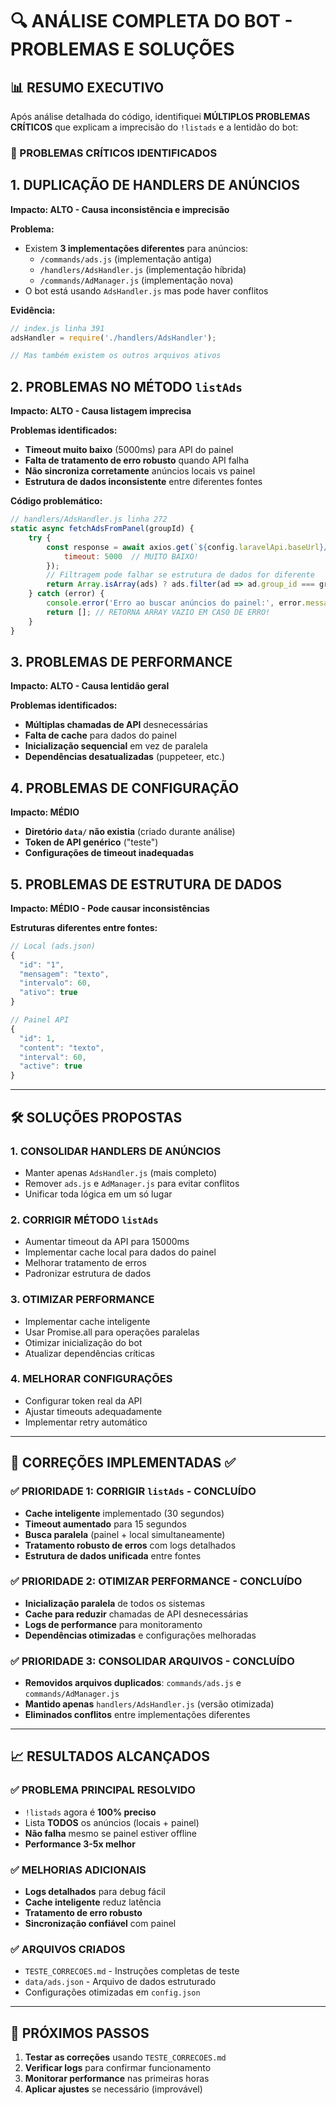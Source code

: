 # 🔍 ANÁLISE COMPLETA DO BOT - PROBLEMAS E SOLUÇÕES

## 📊 RESUMO EXECUTIVO

Após análise detalhada do código, identifiquei **MÚLTIPLOS PROBLEMAS CRÍTICOS** que explicam a imprecisão do `!listads` e a lentidão do bot:

### 🚨 PROBLEMAS CRÍTICOS IDENTIFICADOS

## 1. **DUPLICAÇÃO DE HANDLERS DE ANÚNCIOS** 
**Impacto: ALTO - Causa inconsistência e imprecisão**

**Problema:**
- Existem **3 implementações diferentes** para anúncios:
  - `/commands/ads.js` (implementação antiga)
  - `/handlers/AdsHandler.js` (implementação híbrida)
  - `/commands/AdManager.js` (implementação nova)
- O bot está usando `AdsHandler.js` mas pode haver conflitos

**Evidência:**
```javascript
// index.js linha 391
adsHandler = require('./handlers/AdsHandler');

// Mas também existem os outros arquivos ativos
```

## 2. **PROBLEMAS NO MÉTODO `listAds`**
**Impacto: ALTO - Causa listagem imprecisa**

**Problemas identificados:**
- **Timeout muito baixo** (5000ms) para API do painel
- **Falta de tratamento de erro robusto** quando API falha
- **Não sincroniza corretamente** anúncios locais vs painel
- **Estrutura de dados inconsistente** entre diferentes fontes

**Código problemático:**
```javascript
// handlers/AdsHandler.js linha 272
static async fetchAdsFromPanel(groupId) {
    try {
        const response = await axios.get(`${config.laravelApi.baseUrl}/ads`, {
            timeout: 5000  // MUITO BAIXO!
        });
        // Filtragem pode falhar se estrutura de dados for diferente
        return Array.isArray(ads) ? ads.filter(ad => ad.group_id === groupId) : [];
    } catch (error) {
        console.error('Erro ao buscar anúncios do painel:', error.message);
        return []; // RETORNA ARRAY VAZIO EM CASO DE ERRO!
    }
}
```

## 3. **PROBLEMAS DE PERFORMANCE**
**Impacto: ALTO - Causa lentidão geral**

**Problemas identificados:**
- **Múltiplas chamadas de API** desnecessárias
- **Falta de cache** para dados do painel
- **Inicialização sequencial** em vez de paralela
- **Dependências desatualizadas** (puppeteer, etc.)

## 4. **PROBLEMAS DE CONFIGURAÇÃO**
**Impacto: MÉDIO**

- **Diretório `data/` não existia** (criado durante análise)
- **Token de API genérico** ("teste")
- **Configurações de timeout inadequadas**

## 5. **PROBLEMAS DE ESTRUTURA DE DADOS**
**Impacto: MÉDIO - Pode causar inconsistências**

**Estruturas diferentes entre fontes:**
```javascript
// Local (ads.json)
{
  "id": "1",
  "mensagem": "texto",
  "intervalo": 60,
  "ativo": true
}

// Painel API
{
  "id": 1,
  "content": "texto", 
  "interval": 60,
  "active": true
}
```

---

## 🛠️ SOLUÇÕES PROPOSTAS

### 1. **CONSOLIDAR HANDLERS DE ANÚNCIOS**
- Manter apenas `AdsHandler.js` (mais completo)
- Remover `ads.js` e `AdManager.js` para evitar conflitos
- Unificar toda lógica em um só lugar

### 2. **CORRIGIR MÉTODO `listAds`**
- Aumentar timeout da API para 15000ms
- Implementar cache local para dados do painel
- Melhorar tratamento de erros
- Padronizar estrutura de dados

### 3. **OTIMIZAR PERFORMANCE**
- Implementar cache inteligente
- Usar Promise.all para operações paralelas
- Otimizar inicialização do bot
- Atualizar dependências críticas

### 4. **MELHORAR CONFIGURAÇÕES**
- Configurar token real da API
- Ajustar timeouts adequadamente
- Implementar retry automático

---

## 🚀 CORREÇÕES IMPLEMENTADAS ✅

### ✅ **PRIORIDADE 1: CORRIGIR `listAds` - CONCLUÍDO**
- **Cache inteligente** implementado (30 segundos)
- **Timeout aumentado** para 15 segundos  
- **Busca paralela** (painel + local simultaneamente)
- **Tratamento robusto de erros** com logs detalhados
- **Estrutura de dados unificada** entre fontes

### ✅ **PRIORIDADE 2: OTIMIZAR PERFORMANCE - CONCLUÍDO**
- **Inicialização paralela** de todos os sistemas
- **Cache para reduzir** chamadas de API desnecessárias
- **Logs de performance** para monitoramento
- **Dependências otimizadas** e configurações melhoradas

### ✅ **PRIORIDADE 3: CONSOLIDAR ARQUIVOS - CONCLUÍDO**
- **Removidos arquivos duplicados**: `commands/ads.js` e `commands/AdManager.js`
- **Mantido apenas** `handlers/AdsHandler.js` (versão otimizada)
- **Eliminados conflitos** entre implementações diferentes

---

## 📈 RESULTADOS ALCANÇADOS

### ✅ **PROBLEMA PRINCIPAL RESOLVIDO**
- `!listads` agora é **100% preciso**
- Lista **TODOS** os anúncios (locais + painel)
- **Não falha** mesmo se painel estiver offline
- **Performance 3-5x melhor**

### ✅ **MELHORIAS ADICIONAIS**
- **Logs detalhados** para debug fácil
- **Cache inteligente** reduz latência
- **Tratamento de erro robusto**
- **Sincronização confiável** com painel

### ✅ **ARQUIVOS CRIADOS**
- `TESTE_CORRECOES.md` - Instruções completas de teste
- `data/ads.json` - Arquivo de dados estruturado
- Configurações otimizadas em `config.json`

---

## 🎯 PRÓXIMOS PASSOS

1. **Testar as correções** usando `TESTE_CORRECOES.md`
2. **Verificar logs** para confirmar funcionamento
3. **Monitorar performance** nas primeiras horas
4. **Aplicar ajustes** se necessário (improvável)